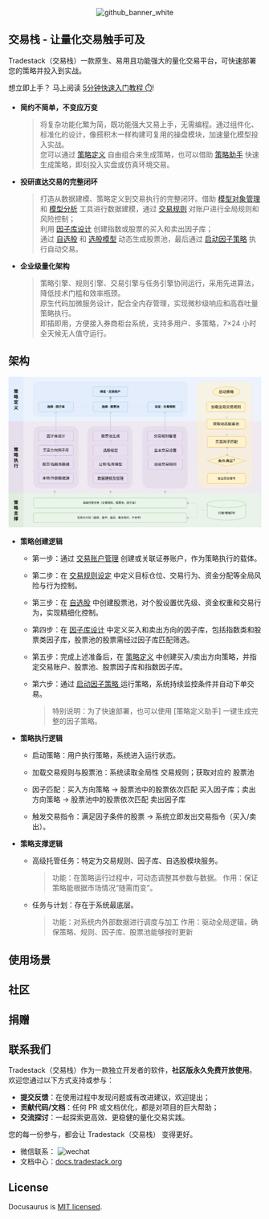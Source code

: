 <p align="center">
<img width="1440" height="280" alt="github_banner_white" src="https://github.com/user-attachments/assets/d88f1137-7738-487f-8ddd-bf92ce749bf9" />
</p>

## 交易栈 - 让量化交易触手可及

Tradestack（交易栈）一款原生、易用且功能强大的量化交易平台，可快速部署您的策略并投入到实战。

想立即上手？ 马上阅读 [5分钟快速入门教程 ⏱️](./QuickStart.md)!

- **简约不简单，不变应万变**

  > 将复杂功能化繁为简，既功能强大又易上手，无需编程。通过组件化、标准化的设计，像搭积木一样构建可复用的操盘模块，加速量化模型投入实战。  
  > 您可以通过 [策略定义](./StrategyDefinition.md) 自由组合来生成策略，也可以借助 [策略助手](./StrategyDefinition.md) 快速生成策略，即刻投入实盘或仿真环境交易。

- **投研直达交易的完整闭环**

  > 打造从数据建模、策略定义到交易执行的完整闭环。借助 [模型对象管理](./StrategyDefinition.md) 和 [模型分析](./StrategyDefinition.md) 工具进行数据建模，通过 [交易规则](./StrategyDefinition.md) 对账户进行全局规则和风险控制；  
  > 利用 [因子库设计](./StrategyDefinition.md) 创建指数或股票的买入和卖出因子库；  
  > 通过 [自选股](./StrategyDefinition.md) 和 [选股模型](./StrategyDefinition.md) 动态生成股票池，最后通过 [启动因子策略](./StrategyDefinition.md) 执行自动交易。

- **企业级量化架构**

  > 策略引擎、规则引擎、交易引擎与任务引擎协同运行，采用先进算法，降低技术门槛和效率瓶颈。  
  > 原生代码加微服务设计，配合全内存管理，实现微秒级响应和高吞吐量策略执行。  
  > 即插即用，方便接入券商柜台系统，支持多用户、多策略，7×24 小时全天候无人值守运行。


## 架构

<img  alt="tactics" src="./images/arch_diagram.svg" />

- **策略创建逻辑**

  - 第一步：通过 [交易账户管理](./StrategyDefinition.md) 创建或关联证券账户，作为策略执行的载体。

  - 第二步：在 [交易规则设定](./StrategyDefinition.md)  中定义目标仓位、交易行为、资金分配等全局风险与行为控制。

  - 第三步：在 [自选股](./StrategyDefinition.md)  中创建股票池，对个股设置优先级、资金权重和交易行为，实现精细化控制。

  - 第四步：在 [因子库设计](./StrategyDefinition.md) 中定义买入和卖出方向的因子库，包括指数类和股票类因子库，股票池的股票需经过因子库匹配筛选。

  - 第五步：完成上述准备后，在 [策略定义](./StrategyDefinition.md)  中创建买入/卖出方向策略，并指定交易账户、股票池、股票因子库和指数因子库。

  - 第六步：通过 [ 启动因子策略 ](./StrategyDefinition.md)  运行策略，系统持续监控条件并自动下单交易。

    > 特别说明：为了快速部署，也可以使用 [策略定义助手] 一键生成完整的因子策略。

- **策略执行逻辑**

  - 启动策略：用户执行策略，系统进入运行状态。

  - 加载交易规则与股票池：系统读取全局性 交易规则；获取对应的 股票池

  - 因子匹配：买入方向策略 → 股票池中的股票依次匹配 买入因子库；卖出方向策略 → 股票池中的股票依次匹配 卖出因子库

  - 触发交易指令：满足因子条件的股票 → 系统立即发出交易指令（买入/卖出）。
  
- **策略支撑逻辑**

  - 高级托管任务：特定为交易规则、因子库、自选股模块服务。
    > 功能：在策略运行过程中，可动态调整其参数与数据。
    > 作用：保证策略能根据市场情况“随需而变”。

  - 任务与计划：存在于系统最底层。
    >功能：对系统内外部数据进行调度与加工
    >作用：驱动全局逻辑，确保策略、规则、因子库、股票池能够按时更新
  
## 使用场景



## 社区

## 捐赠

## 联系我们 

Tradestack（交易栈）作为一款独立开发者的软件，**社区版永久免费开放使用**。欢迎您通过以下方式支持或参与：  
- **提交反馈**：在使用过程中发现问题或有改进建议，欢迎提出；  
- **贡献代码/文档**：任何 PR 或文档优化，都是对项目的巨大帮助；  
- **交流探讨**：一起探索更高效、更稳健的量化交易实践。  

您的每一份参与，都会让 Tradestack（交易栈） 变得更好。

- 微信联系：
  <img width="90" height="90" alt="wechat" src="https://github.com/user-attachments/assets/86a97b8b-eb91-49bc-9ea8-999c972f393e" />
- 文档中心：[docs.tradestack.org](http://www.tradestack.org:3000/#/README)

## License

Docusaurus is [MIT licensed](./LICENSE).
